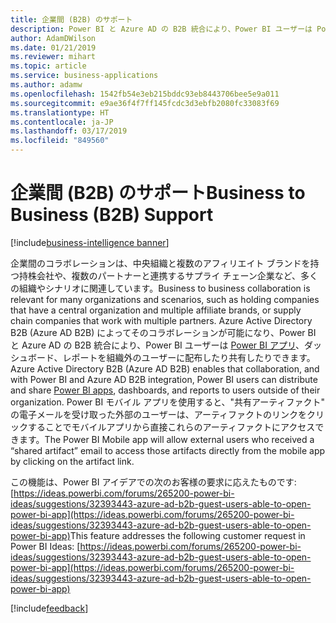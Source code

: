 ```yaml
---
title: 企業間 (B2B) のサポート
description: Power BI と Azure AD の B2B 統合により、Power BI ユーザーは Power BI アプリを配布して共有できます
author: AdamDWilson
ms.date: 01/21/2019
ms.reviewer: mihart
ms.topic: article
ms.service: business-applications
ms.author: adamw
ms.openlocfilehash: 1542fb54e3eb215bddc93eb8443706bee5e9a011
ms.sourcegitcommit: e9ae36f4f7ff145fcdc3d3ebfb2080fc33083f69
ms.translationtype: HT
ms.contentlocale: ja-JP
ms.lasthandoff: 03/17/2019
ms.locfileid: "849560"
---
```

#  <a name="business-to-business-b2b-support"></a><span data-ttu-id="8e4f3-103">企業間 (B2B) のサポート</span><span class="sxs-lookup"><span data-stu-id="8e4f3-103">Business to Business (B2B) Support</span></span>
[!include[business-intelligence banner](../../includes/business-intelligence.md)]




<span data-ttu-id="8e4f3-104">企業間のコラボレーションは、中央組織と複数のアフィリエイト ブランドを持つ持株会社や、複数のパートナーと連携するサプライ チェーン企業など、多くの組織やシナリオに関連しています。</span><span class="sxs-lookup"><span data-stu-id="8e4f3-104">Business to business collaboration is relevant for many organizations and scenarios, such as holding companies that have a central organization and multiple affiliate brands, or supply chain companies that work with multiple partners.</span></span> <span data-ttu-id="8e4f3-105">Azure Active Directory B2B (Azure AD B2B) によってそのコラボレーションが可能になり、Power BI と Azure AD の B2B 統合により、Power BI ユーザーは [Power BI アプリ](https://powerbi.microsoft.com/documentation/powerbi-service-what-are-apps/)、ダッシュボード、レポートを組織外のユーザーに配布したり共有したりできます。</span><span class="sxs-lookup"><span data-stu-id="8e4f3-105">Azure Active Directory B2B (Azure AD B2B) enables that collaboration, and with Power BI and Azure AD B2B integration, Power BI users can distribute and share [Power BI apps](https://powerbi.microsoft.com/documentation/powerbi-service-what-are-apps/), dashboards, and reports to users outside of their organization.</span></span> <span data-ttu-id="8e4f3-106">Power BI モバイル アプリを使用すると、"共有アーティファクト" の電子メールを受け取った外部のユーザーは、アーティファクトのリンクをクリックすることでモバイルアプリから直接これらのアーティファクトにアクセスできます。</span><span class="sxs-lookup"><span data-stu-id="8e4f3-106">The Power BI Mobile app will allow external users who received a “shared artifact” email to access those artifacts directly from the mobile app by clicking on the artifact link.</span></span>

<span data-ttu-id="8e4f3-107">この機能は、Power BI アイデアでの次のお客様の要求に応えたものです: [https://ideas.powerbi.com/forums/265200-power-bi-ideas/suggestions/32393443-azure-ad-b2b-guest-users-able-to-open-power-bi-app](https://ideas.powerbi.com/forums/265200-power-bi-ideas/suggestions/32393443-azure-ad-b2b-guest-users-able-to-open-power-bi-app)</span><span class="sxs-lookup"><span data-stu-id="8e4f3-107">This feature addresses the following customer request in Power BI Ideas: [https://ideas.powerbi.com/forums/265200-power-bi-ideas/suggestions/32393443-azure-ad-b2b-guest-users-able-to-open-power-bi-app](https://ideas.powerbi.com/forums/265200-power-bi-ideas/suggestions/32393443-azure-ad-b2b-guest-users-able-to-open-power-bi-app)</span></span>

[!include[feedback](../includes/mobile-feedback.md)]